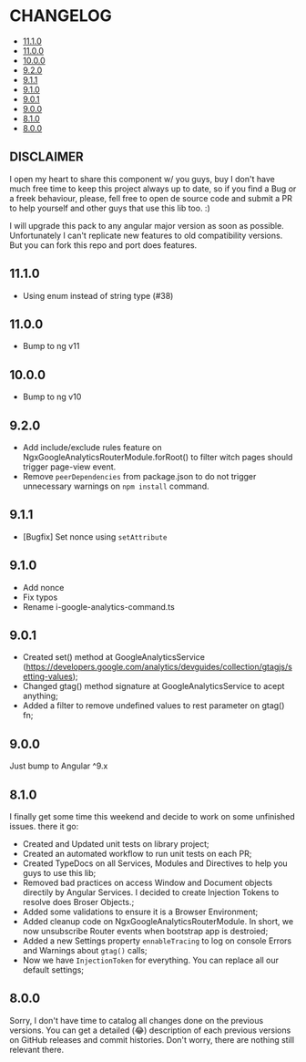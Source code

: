 # CHANGELOG

* [11.1.0](#11.1.0)
* [11.0.0](#11.0.0)
* [10.0.0](#10.0.0)
* [9.2.0](#9.2.0)
* [9.1.1](#9.1.1)
* [9.1.0](#9.1.0)
* [9.0.1](#9.0.1)
* [9.0.0](#9.0.0)
* [8.1.0](#8.1.0)
* [8.0.0](#8.0.0)

## DISCLAIMER

I open my heart to share this component w/ you guys, buy I don't have much free time to keep this project always up to date, so if you find a Bug or a freek behaviour, please, fell free to open de source code and submit a PR to help yourself and other guys that use this lib too. :)

I will upgrade this pack to any angular major version as soon as possible. Unfortunately I can't replicate new features to old compatibility versions. But you can fork this repo and port does features.

## 11.1.0

* Using enum instead of string type (#38)

## 11.0.0

* Bump to ng v11

## 10.0.0

* Bump to ng v10

## 9.2.0

* Add include/exclude rules feature on NgxGoogleAnalyticsRouterModule.forRoot() to filter witch pages should trigger page-view event.
* Remove `peerDependencies` from package.json to do not trigger unnecessary warnings on `npm install` command.

## 9.1.1

* [Bugfix] Set nonce using `setAttribute`

## 9.1.0

* Add nonce
* Fix typos
* Rename i-google-analytics-command.ts

## 9.0.1

* Created set() method at GoogleAnalyticsService (https://developers.google.com/analytics/devguides/collection/gtagjs/setting-values);
* Changed gtag() method signature at GoogleAnalyticsService to acept anything;
* Added a filter to remove undefined values to rest parameter on gtag() fn;

## 9.0.0

Just bump to Angular ^9.x

## 8.1.0

I finally get some time this weekend and decide to work on some unfinished issues. there it go:

* Created and Updated unit tests on library project;
* Created an automated workflow to run unit tests on each PR;
* Created TypeDocs on all Services, Modules and Directives to help you guys to use this lib;
* Removed bad practices on access Window and Document objects directily by Angular Services. I decided to create Injection Tokens to resolve does Broser Objects.;
* Added some validations to ensure it is a Browser Environment;
* Added cleanup code on NgxGoogleAnalyticsRouterModule. In short, we now unsubscribe Router events when bootstrap app is destroied;
* Added a new Settings property `ennableTracing` to log on console Errors and Warnings about `gtag()` calls;
* Now we have `InjectionToken` for everything. You can replace all our default settings;

## 8.0.0

Sorry, I don't have time to catalog all changes done on the previous versions. You can get a detailed (😂) description of each previous versions on GitHub releases and commit histories. Don't worry, there are nothing still relevant there.
